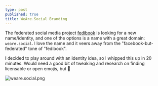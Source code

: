 ```yaml
---
type: post
published: true
title: WeAre.Social Branding
---
```

The federated social media project [fedibook](https://github.com/BanjoFox/fedibook) is looking for a new name/identity, and one of the options is a name with a great domain: `weare.social`. I love the name and it veers away from the "facebook-but-federated" tone of "fedibook".

I decided to play around with an identity idea, so I whipped this up in 20 minutes. Would need a good bit of tweaking and research on finding licensable or open emojis, but :shrug:

![weare.social.png]({{site.baseurl}}/images/weare.social.png)

